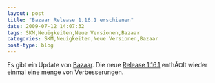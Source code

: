 ```yaml
---
layout: post
title: "Bazaar Release 1.16.1 erschienen"
date: 2009-07-12 14:07:32
tags: SKM,Neuigkeiten,Neue Versionen,Bazaar
categories: SKM,Neuigkeiten,Neue Versionen,Bazaar
post-type: blog
---
```

Es gibt ein Update von <a href="http://www.bazaar-vcs.org">Bazaar</a>.  Die neue <a href="http://doc.bazaar-vcs.org/bzr.1.16/en/release-notes/NEWS.html#bzr-1-16-1-2009-06-26">Release 1.16.1</a> enthÃ¤lt wieder einmal eine menge von Verbesserungen.
